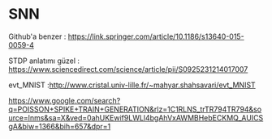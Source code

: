 # SNN

Github'a benzer : https://link.springer.com/article/10.1186/s13640-015-0059-4

STDP anlatımı güzel : https://www.sciencedirect.com/science/article/pii/S0925231214017007

evt_MNIST :http://www.cristal.univ-lille.fr/~mahyar.shahsavari/evt_MNIST


https://www.google.com/search?q=POISSON+SPIKE+TRAIN+GENERATION&rlz=1C1RLNS_trTR794TR794&source=lnms&sa=X&ved=0ahUKEwif9LWLl4bgAhVxAWMBHebECKMQ_AUICSgA&biw=1366&bih=657&dpr=1
